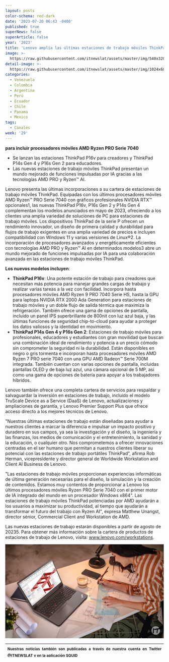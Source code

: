 ```yaml
---
layout: posts
color-schema: red-dark
date: '2023-07-20 06:43 -0400'
published: true
superNews: false
superArticle: false
year: '2023'
title: 'Lenovo amplía las últimas estaciones de trabajo móviles ThinkPad '
image: >-
  https://raw.githubusercontent.com/itnewslat/assets/master/img/540x320/Lenovo-Think-p.jpg
detail-image: >-
  https://raw.githubusercontent.com/itnewslat/assets/master/img/1024x680/Lenovo-Think-g.jpg
categories:
  - Venezuela
  - Colombia
  - Argentina
  - Perú
  - Ecuador
  - Chile
  - Panama
  - Mexico
tags:
  - Canales
week: '29'
---
```

**para incluir procesadores móviles AMD Ryzen PRO Serie 7040**

- Se lanzan las estaciones ThinkPad P16v para creadores y ThinkPad P14s Gen 4 y P16s Gen 2 para educadores.
- Las nuevas estaciones de trabajo móviles ThinkPad presentan un mundo mejorado de funciones impulsadas por IA gracias a las tecnologías AMD PRO y Ryzen™ AI.

Lenovo presenta las últimas incorporaciones a su cartera de estaciones de trabajo móviles ThinkPad. Equipadas con los últimos procesadores móviles AMD Ryzen™ PRO Serie 7040 con gráficos profesionales NVIDIA RTX™ opcionales1, las nuevas ThinkPad P16v, P16s Gen 2 y P14s Gen 4 complementan los modelos anunciados en mayo de 2023, ofreciendo a los clientes una amplia variedad de soluciones de PC para estaciones de trabajo móviles. Los dispositivos ThinkPad de la serie P ofrecen un rendimiento innovador, un diseño de primera calidad y durabilidad para flujos de trabajo exigentes en una amplia variedad de precios e incluyen compatibilidad con Windows 11 y varias versiones de Linux®2. La incorporación de procesadores avanzados y energéticamente eficientes con tecnologías AMD PRO y Ryzen™ AI en determinados modelos3 abre un mundo mejorado de funciones impulsadas por IA para una colaboración avanzada en las estaciones de trabajo móviles ThinkPad.

**Los nuevos modelos incluyen**:

- **ThinkPad P16v**: Una potente estación de trabajo para creadores que necesitan más potencia para manejar grandes cargas de trabajo y realizar varias tareas a la vez con facilidad. Incorpora hasta procesadores móviles AMD Ryzen 9 PRO 7040 Serie HS, hasta la GPU para laptops NVIDIA RTX 2000 Ada Generation para estaciones de trabajo móviles y un doble flujo de salida térmica que maximiza la refrigeración. También ofrece una gama de opciones de pantalla, incluido un panel IPS superbrillante de 800nit con luz azul baja, y las últimas funciones de seguridad chip-to-cloud para ayudar a proteger los datos valiosos y la identidad en movimiento.
- **ThinkPad P14s Gen 4 y P16s Gen 2**: Estaciones de trabajo móviles para profesionales, educadores y estudiantes con gran movilidad que buscan una combinación ideal de rendimiento y potencia a un precio cómodo sin comprometer la seguridad ni la durabilidad. Están disponibles en negro o gris tormenta e incorporan hasta procesadores móviles AMD Ryzen 7 PRO serie 7040 con una GPU AMD Radeon™ Serie 700M integrada. También cuentan con varias opciones de pantalla, incluidas pantallas OLED y de baja luz azul, una cámara opcional de 5 MP, así como una gama de opciones de batería para apoyar a los trabajadores híbridos.

Lenovo también ofrece una completa cartera de servicios para respaldar y salvaguardar la inversión en estaciones de trabajo, incluido el modelo TruScale Device as a Service (DaaS) de Lenovo, actualizaciones y ampliaciones de garantía, y Lenovo Premier Support Plus que ofrece acceso directo a los mejores técnicos de Lenovo.

"Nuestras últimas estaciones de trabajo están diseñadas para ayudar a nuestros clientes a marcar la diferencia e impulsar un impacto positivo y duradero en sus campos, ya sea la investigación y el diseño, la ingeniería y las finanzas, los medios de comunicación y el entretenimiento, la sanidad y la educación, o cualquier otro. Nos comprometemos a ofrecer innovaciones centradas en el ser humano que permitan a nuestros clientes liberar su potencial con las estaciones de trabajo portátiles ThinkPad", afirma Rob Herman, vicepresidente y director general de Worldwide Workstation and Client AI Business de Lenovo.

"Las estaciones de trabajo móviles proporcionan experiencias informáticas de última generación necesarias para el diseño, la simulación y la creación de contenidos.  Estamos muy contentos de proporcionar a Lenovo los últimos procesadores móviles Ryzen PRO Serie 7040 con el primer motor de IA integrado del mundo en un procesador Windows x864". Las estaciones de trabajo móviles ThinkPad potenciadas por AMD ayudarán a los usuarios a maximizar su productividad, al tiempo que ayudarán a transformar el futuro del trabajo con Ryzen AI", expresa Matthew Unangst, director sénior, Commercial Client and Workstation de AMD.

Las nuevas estaciones de trabajo estarán disponibles a partir de agosto de 20235. Para obtener más información sobre la cartera de productos de estaciones de trabajo de Lenovo, visita: www.lenovo.com/workstations. 

![](https://raw.githubusercontent.com/itnewslat/assets/master/img/540x320/Lenovo-Think-p.jpg)

<table style="height: 42px;" width="569">
<tbody>
<tr>
<td style="text-align: justify;"><sub><strong>Nuestras noticias también son publicadas a través de nuestra cuenta en Twitter <a href="https://twitter.com/itnewslat?lang=es">@ITNEWSLAT</a> y en la aplicación <a href="https://squidapp.co/en/">SQUID</a></strong></sub></td>
</tr>
</tbody>
</table